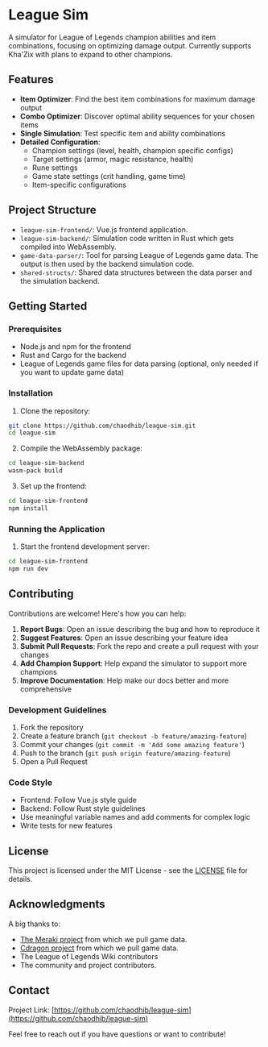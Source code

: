 # League Sim

A simulator for League of Legends champion abilities and item combinations, focusing on optimizing damage output. Currently supports Kha'Zix with plans to expand to other champions.

## Features

- **Item Optimizer**: Find the best item combinations for maximum damage output
- **Combo Optimizer**: Discover optimal ability sequences for your chosen items
- **Single Simulation**: Test specific item and ability combinations
- **Detailed Configuration**:
  - Champion settings (level, health, champion specific configs)
  - Target settings (armor, magic resistance, health)
  - Rune settings
  - Game state settings (crit handling, game time)
  - Item-specific configurations

## Project Structure

- `league-sim-frontend/`: Vue.js frontend application.
- `league-sim-backend/`: Simulation code written in Rust which gets compiled into WebAssembly.
- `game-data-parser/`: Tool for parsing League of Legends game data. The output is then used by the backend simulation code.
- `shared-structs/`: Shared data structures between the data parser and the simulation backend.

## Getting Started

### Prerequisites

- Node.js and npm for the frontend
- Rust and Cargo for the backend
- League of Legends game files for data parsing (optional, only needed if you want to update game data)

### Installation

1. Clone the repository:
```bash
git clone https://github.com/chaodhib/league-sim.git
cd league-sim
```

2. Compile the WebAssembly package:
```bash
cd league-sim-backend
wasm-pack build
```

3. Set up the frontend:
```bash
cd league-sim-frontend
npm install
```

### Running the Application

1. Start the frontend development server:
```bash
cd league-sim-frontend
npm run dev
```

## Contributing

Contributions are welcome! Here's how you can help:

1. **Report Bugs**: Open an issue describing the bug and how to reproduce it
2. **Suggest Features**: Open an issue describing your feature idea
3. **Submit Pull Requests**: Fork the repo and create a pull request with your changes
4. **Add Champion Support**: Help expand the simulator to support more champions
5. **Improve Documentation**: Help make our docs better and more comprehensive

### Development Guidelines

1. Fork the repository
2. Create a feature branch (`git checkout -b feature/amazing-feature`)
3. Commit your changes (`git commit -m 'Add some amazing feature'`)
4. Push to the branch (`git push origin feature/amazing-feature`)
5. Open a Pull Request

### Code Style

- Frontend: Follow Vue.js style guide
- Backend: Follow Rust style guidelines
- Use meaningful variable names and add comments for complex logic
- Write tests for new features

## License

This project is licensed under the MIT License - see the [LICENSE](LICENSE) file for details.

## Acknowledgments

A big thanks to:
- [The Meraki project](https://github.com/meraki-analytics/lolstaticdata) from which we pull game data.
- [Cdragon project](https://github.com/CommunityDragon/Data) from which we pull game data.
- The League of Legends Wiki contributors
- The community and project contributors.

## Contact

Project Link: [https://github.com/chaodhib/league-sim](https://github.com/chaodhib/league-sim)

Feel free to reach out if you have questions or want to contribute!
